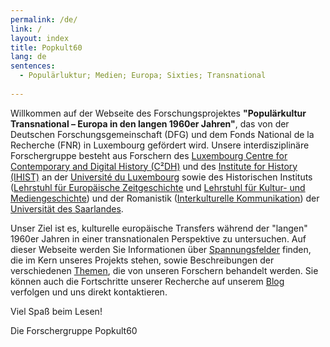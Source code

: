 ```yaml
---
permalink: /de/
link: /
layout: index
title: Popkult60
lang: de
sentences:
  - Populärluktur; Medien; Europa; Sixties; Transnational
  
---
```

<!-- more -->
Willkommen auf der Webseite des Forschungsprojektes **"Populärkultur Transnational – Europa in den langen 1960er Jahren"**, das von der Deutschen Forschungsgemeinschaft (DFG) und dem Fonds National de la Recherche (FNR) in Luxembourg gefördert wird. Unsere interdisziplinäre Forschergruppe besteht aus Forschern des [Luxembourg Centre for Contemporary and Digital History (C²DH)](https://c2dh.uni.lu) und des  [Institute for History (IHIST)](https://history.uni.lu/) an der [Université du Luxembourg](https://wwwen.uni.lu/) sowie des Historischen Instituts ([Lehrstuhl für Europäische Zeitgeschichte](https://www.uni-saarland.de/lehrstuhl/zeitgeschichte/hueser.html) und [Lehrstuhl für Kultur- und Mediengeschichte](http://www.kmg.uni-saarland.de)) und  der Romanistik ([Interkulturelle Kommunikation](https://www.uni-saarland.de/lehrstuhl/vatter/start.html)) der [Universität des Saarlandes](https://www.uni-saarland.de/nc/startseite.html).

Unser Ziel ist es, kulturelle europäische Transfers während der "langen" 1960er Jahren in einer transnationalen Perspektive zu untersuchen. Auf dieser Webseite werden Sie Informationen über [Spannungsfelder](https://popkult60.eu/de/fields/) finden, die im Kern unseres Projekts stehen, sowie Beschreibungen der verschiedenen [Themen](https://popkult60.eu/de/project/), die von unseren Forschern behandelt werden. Sie können auch die Fortschritte unserer Recherche auf unserem [Blog](https://popkult60.eu/de/blog/) verfolgen und uns direkt kontaktieren.

Viel Spaß beim Lesen!

Die Forschergruppe Popkult60 

